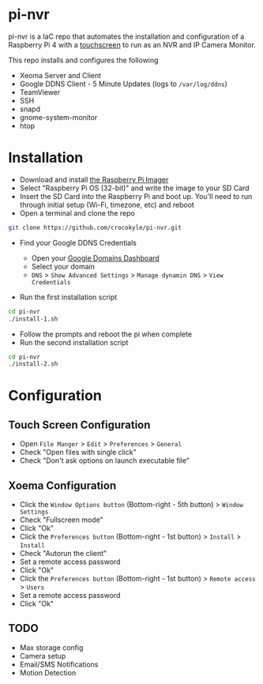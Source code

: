 # pi-nvr

pi-nvr is a IaC repo that automates the installation and configuration of a Raspberry Pi 4 with a [touchscreen](https://www.amazon.com/gp/product/B08Q34RS7M/ref=ppx_yo_dt_b_asin_title_o01_s01?ie=UTF8&psc=1) to run as an NVR and IP Camera Monitor.

This repo installs and configures the following
- Xeoma Server and Client
- Google DDNS Client - 5 Minute Updates (logs to `/var/log/ddns`)
- TeamViewer
- SSH
- snapd
- gnome-system-monitor
- htop

# Installation

- Download and install [the Raspberry Pi Imager](https://www.raspberrypi.org/software/)
- Select "Raspberry Pi OS (32-bit)" and write the image to your SD Card
- Insert the SD Card into the Raspberry Pi and boot up. You'll need to run through initial setup (Wi-Fi, timezone, etc) and reboot
- Open a terminal and clone the repo
```bash
git clone https://github.com/crocokyle/pi-nvr.git
```
- Find your Google DDNS Credentials
  - Open your [Google Domains Dashboard](https://domains.google.com/registrar)
  - Select your domain
  - `DNS` > `Show Advanced Settings` > `Manage dynamin DNS` > `View Credentials`

- Run the first installation script
```bash
cd pi-nvr
./install-1.sh
```
  - Follow the prompts and reboot the pi when complete
- Run the second installation script
```bash
cd pi-nvr
./install-2.sh
```

# Configuration

## Touch Screen Configuration
- Open `File Manger` > `Edit` > `Preferences` > `General`
- Check "Open files with single click"
- Check "Don't ask options on launch executable file"

## Xoema Configuration
- Click the `Window Options button` (Bottom-right - 5th button) > `Window Settings`
- Check "Fullscreen mode"
- Click "Ok"
- Click the `Preferences button` (Bottom-right - 1st button) > `Install` > `Install`
- Check "Autorun the client"
- Set a remote access password
- Click "Ok"
- Click the `Preferences button` (Bottom-right - 1st button) > `Remote access` > `Users`
- Set a remote access password
- Click "Ok"

## TODO
- Max storage config
- Camera setup
- Email/SMS Notifications
- Motion Detection
